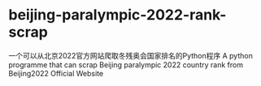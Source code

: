 # beijing-paralympic-2022-rank-scrap
一个可以从北京2022官方网站爬取冬残奥会国家排名的Python程序 A python programme that can scrap Beijing paralympic 2022 country rank from Beijing2022 Official Website
